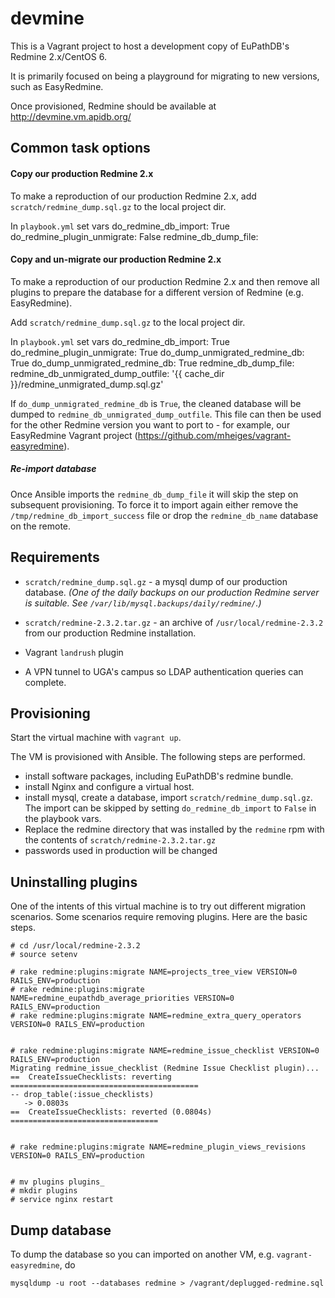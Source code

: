 # devmine

This is a Vagrant project to host a development copy of EuPathDB's
Redmine 2.x/CentOS 6.

It is primarily focused on being a playground for migrating to new
versions, such as EasyRedmine.

Once provisioned, Redmine should be available at http://devmine.vm.apidb.org/

## Common task options

#### Copy our production Redmine 2.x

To make a reproduction of our production Redmine 2.x, add
`scratch/redmine_dump.sql.gz` to the local project dir.

In `playbook.yml` set vars
    do_redmine_db_import: True
    do_redmine_plugin_unmigrate: False
    redmine_db_dump_file: <NAME OF redmine_dump.sql.gz>

#### Copy and un-migrate our production Redmine 2.x

To make a reproduction of our production Redmine 2.x and then remove all
plugins to prepare the database for a different version of Redmine
(e.g. EasyRedmine).

Add `scratch/redmine_dump.sql.gz` to the local project dir.

In `playbook.yml` set vars
    do_redmine_db_import: True
    do_redmine_plugin_unmigrate: True
    do_dump_unmigrated_redmine_db: True
    do_dump_unmigrated_redmine_db: True
    redmine_db_dump_file: <NAME OF redmine_dump.sql.gz>
    redmine_db_unmigrated_dump_outfile: '{{ cache_dir }}/redmine_unmigrated_dump.sql.gz'

If `do_dump_unmigrated_redmine_db` is `True`, the cleaned database will
be dumped to `redmine_db_unmigrated_dump_outfile`. This file can then be
used for the other Redmine version you want to port to - for example, our
EasyRedmine Vagrant project (https://github.com/mheiges/vagrant-easyredmine).

##### Re-import database

Once Ansible imports the `redmine_db_dump_file` it will skip the step on
subsequent provisioning. To force it to import again either remove
the `/tmp/redmine_db_import_success` file or drop the
`redmine_db_name` database on the remote.

## Requirements

- `scratch/redmine_dump.sql.gz` - a mysql dump of our production
database.  _(One of the daily backups on our production Redmine server
is suitable. See `/var/lib/mysql.backups/daily/redmine/`.)_

- `scratch/redmine-2.3.2.tar.gz` - an archive of
`/usr/local/redmine-2.3.2` from our production Redmine installation.

- Vagrant `landrush` plugin

- A VPN tunnel to UGA's campus so LDAP authentication queries can complete.

## Provisioning

Start the virtual machine with `vagrant up`.

The VM is provisioned with Ansible. The following steps are performed.

- install software packages, including EuPathDB's redmine bundle.
- install Nginx and configure a virtual host.
- install mysql, create a database, import
`scratch/redmine_dump.sql.gz`. The import can be skipped by setting
`do_redmine_db_import` to `False` in the playbook vars.
- Replace the redmine directory that was installed by the `redmine`
rpm with the contents of `scratch/redmine-2.3.2.tar.gz`
- passwords used in production will be changed

## Uninstalling plugins

One of the intents of this virtual machine is to try out different
migration scenarios. Some scenarios require removing plugins. Here are
the basic steps.

    # cd /usr/local/redmine-2.3.2
    # source setenv

    # rake redmine:plugins:migrate NAME=projects_tree_view VERSION=0 RAILS_ENV=production 
    # rake redmine:plugins:migrate NAME=redmine_eupathdb_average_priorities VERSION=0 RAILS_ENV=production 
    # rake redmine:plugins:migrate NAME=redmine_extra_query_operators VERSION=0 RAILS_ENV=production


    # rake redmine:plugins:migrate NAME=redmine_issue_checklist VERSION=0 RAILS_ENV=production 
    Migrating redmine_issue_checklist (Redmine Issue Checklist plugin)...
    ==  CreateIssueChecklists: reverting ==========================================
    -- drop_table(:issue_checklists)
       -> 0.0803s
    ==  CreateIssueChecklists: reverted (0.0804s) =================================


    # rake redmine:plugins:migrate NAME=redmine_plugin_views_revisions VERSION=0 RAILS_ENV=production 


    # mv plugins plugins_
    # mkdir plugins
    # service nginx restart


## Dump database

To dump the database so you can imported on another VM, e.g.
`vagrant-easyredmine`, do

    mysqldump -u root --databases redmine > /vagrant/deplugged-redmine.sql